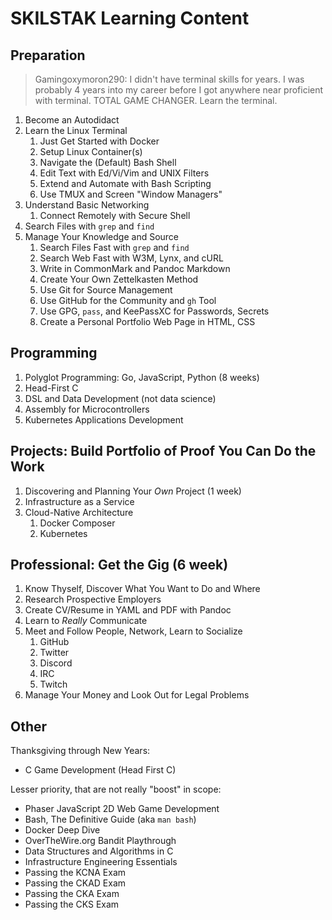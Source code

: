 # SKILSTAK Learning Content

## Preparation

> Gamingoxymoron290: I didn't have terminal skills for years. I was
> probably 4 years into my career before I got anywhere near proficient
> with terminal. TOTAL GAME CHANGER. Learn the terminal.

1. Become an Autodidact
1. Learn the Linux Terminal
   1. Just Get Started with Docker
   1. Setup Linux Container(s)
   1. Navigate the (Default) Bash Shell
   1. Edit Text with Ed/Vi/Vim and UNIX Filters
   1. Extend and Automate with Bash Scripting
   1. Use TMUX and Screen "Window Managers"
1. Understand Basic Networking
   1. Connect Remotely with Secure Shell
1. Search Files with `grep` and `find`
1. Manage Your Knowledge and Source
   1. Search Files Fast with `grep` and `find`
   1. Search Web Fast with W3M, Lynx, and cURL
   1. Write in CommonMark and Pandoc Markdown
   1. Create Your Own Zettelkasten Method
   1. Use Git for Source Management
   1. Use GitHub for the Community and `gh` Tool
   1. Use GPG, `pass`, and KeePassXC for Passwords, Secrets
   1. Create a Personal Portfolio Web Page in HTML, CSS

## Programming

1. Polyglot Programming: Go, JavaScript, Python (8 weeks)
1. Head-First C
1. DSL and Data Development (not data science)
1. Assembly for Microcontrollers
1. Kubernetes Applications Development

## Projects: Build Portfolio of Proof You Can Do the Work

1. Discovering and Planning Your *Own* Project (1 week)
1. Infrastructure as a Service
1. Cloud-Native Architecture
   1. Docker Composer 
   1. Kubernetes

## Professional: Get the Gig (6 week)

1. Know Thyself, Discover What You Want to Do and Where
1. Research Prospective Employers
1. Create CV/Resume in YAML and PDF with Pandoc
1. Learn to *Really* Communicate
1. Meet and Follow People, Network, Learn to Socialize
   1. GitHub
   1. Twitter
   1. Discord
   1. IRC
   1. Twitch
1. Manage Your Money and Look Out for Legal Problems

## Other

Thanksgiving through New Years:

* C Game Development (Head First C)

Lesser priority, that are not really "boost" in scope:

* Phaser JavaScript 2D Web Game Development
* Bash, The Definitive Guide (aka `man bash`)
* Docker Deep Dive
* OverTheWire.org Bandit Playthrough
* Data Structures and Algorithms in C
* Infrastructure Engineering Essentials
* Passing the KCNA Exam
* Passing the CKAD Exam
* Passing the CKA Exam
* Passing the CKS Exam
